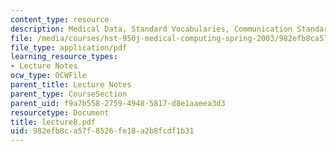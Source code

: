 ```yaml
---
content_type: resource
description: Medical Data, Standard Vocabularies, Communication Standards
file: /media/courses/hst-950j-medical-computing-spring-2003/982efb8ca57f8526fe18a2b8fcdf1b31_lecture8.pdf
file_type: application/pdf
learning_resource_types:
- Lecture Notes
ocw_type: OCWFile
parent_title: Lecture Notes
parent_type: CourseSection
parent_uid: f9a7b558-2759-4948-5817-d8e1aaeea3d3
resourcetype: Document
title: lecture8.pdf
uid: 982efb8c-a57f-8526-fe18-a2b8fcdf1b31
---
```

